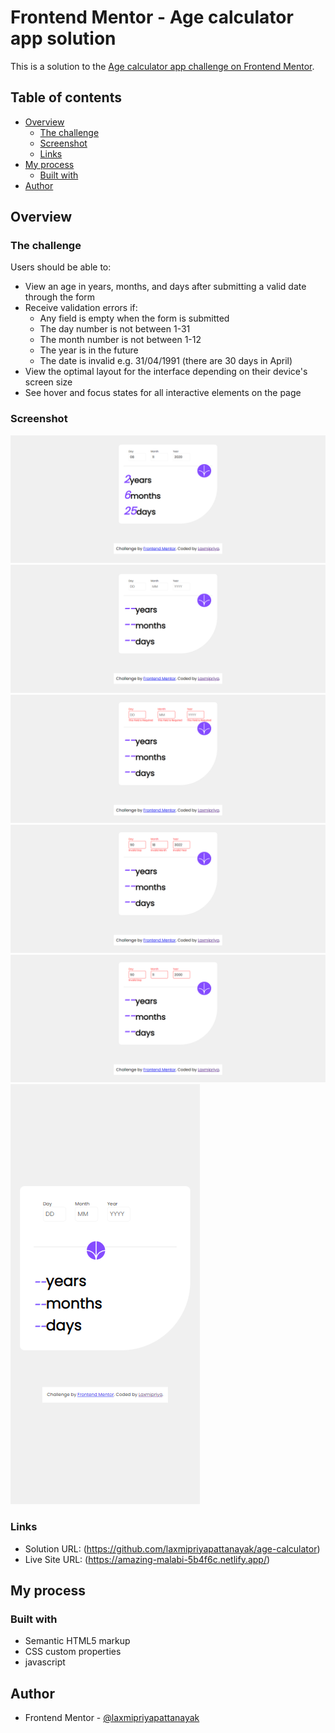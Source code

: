 # Frontend Mentor - Age calculator app solution

This is a solution to the [Age calculator app challenge on Frontend Mentor](https://www.frontendmentor.io/challenges/age-calculator-app-dF9DFFpj-Q). 

## Table of contents

- [Overview](#overview)
  - [The challenge](#the-challenge)
  - [Screenshot](#screenshot)
  - [Links](#links)
- [My process](#my-process)
  - [Built with](#built-with)
- [Author](#author)


## Overview

### The challenge

Users should be able to:

- View an age in years, months, and days after submitting a valid date through the form
- Receive validation errors if:
  - Any field is empty when the form is submitted
  - The day number is not between 1-31
  - The month number is not between 1-12
  - The year is in the future
  - The date is invalid e.g. 31/04/1991 (there are 30 days in April)
- View the optimal layout for the interface depending on their device's screen size
- See hover and focus states for all interactive elements on the page


### Screenshot

![](./screenshot/desktop-completed.png)
![](./screenshot/desktop-design.png)
![](./screenshot/desktop-error-empty.png)
![](./screenshot/desktop-error-invalid.png)
![](./screenshot/desktop-error-whole-form.png)
![](./screenshot/mobile-view.png)


### Links

- Solution URL: (https://github.com/laxmipriyapattanayak/age-calculator)
- Live Site URL: (https://amazing-malabi-5b4f6c.netlify.app/)

## My process

### Built with

- Semantic HTML5 markup
- CSS custom properties
- javascript


## Author

- Frontend Mentor - [@laxmipriyapattanayak](https://www.frontendmentor.io/profile/laxmipriyapattanayak)

